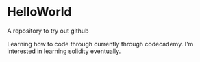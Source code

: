 # HelloWorld
A repository to try out github

Learning how to code through currently through codecademy. I'm interested in learning solidity eventually.
